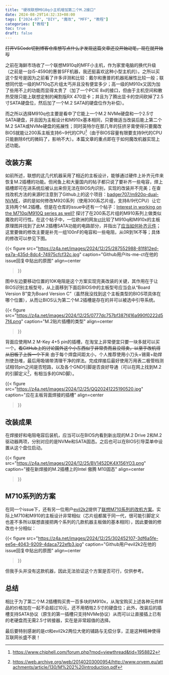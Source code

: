 ```yaml
---
title: "硬改联想M910q小主机增加第二个M.2接口"
date: 2024-08-29T14:32:33+08:00
tags: ["2024-07", "DIY", "魔改", "MFF", "教程"]
categories: ["教程"]
toc: true
draft: false
---
```


~~打开VSCode切到博客仓库想写点什么才发现这篇文章还没开始动笔，现在就开始写~~

之前在海鲜市场收了一个联想M910q的MFF小主机，作为家里电脑的换代升级（之前是一台i5-4590的惠普SFF机器，我还挺喜欢这种小型主机的）。之所以买这个型号是因为之前看了许多评测和比较：戴尔和惠普的机器拓展性比较一般；联想同代低一级的M710q芯片组太丐并且没有便宜多少；高一级的M910x又因为加了些用不上的功能而显得太贵了（加了一个PCIE 8x的接口，但由于主机空间和散热受限只能上联想定制的阉割版RX 470显卡；并且为了腾出显卡的空间砍掉了2.5寸SATA硬盘位，然后加了一个M.2 SATA的硬盘位作为补偿）。  

而之所以选择M910q也主要是看中了它能上一个M.2 NVMe硬盘和一个2.5寸SATA硬盘，并且因为主板设计和M910x基本相同，只要做适当改装后能上第二个M.2 SATA或NVMe硬盘的拓展性；同时英特尔在那几年的狂挤牙膏使得只要魔改BIOS就能让200系主板支持6~9代的CPU[^1]（由于BIOS容量有限要支持9代的CPU只能删除6代的微码了，影响不大）。本篇文章的重点即在于如何魔改机器实现上述功能。  

## 改装方案  

如前所述，联想的这几代机器采用了相近的主板设计，能够通过硬件上补齐元件来恢复M.2插槽的功能。但闲鱼上和大量国内的帖子都只说了要补齐一些电容，焊上插槽即可在进系统后被认出来但无法在BIOS内识别，实现的改装并不完美；在查找改机方法的来源时注意到了Github上的这个项目：[badger707/m920q-dual-NVME](https://github.com/badger707/m920q-dual-NVME)，讲的是如何修改M920系列（使用300系芯片组，支持8/9代CPU）让它支持两个M.2插槽。但是在仓库的issue中还有一个帖子：[Interest in working on the M710q/M910Q series as well?](https://github.com/badger707/m920q-dual-NVME/issues/2) 探讨了在200系芯片组的M910系列上做类似魔改的可行性。在这个帖子中，一位欧洲的网友[ct](https://github.com/its-me-ct)比较了M910q和M910x的主板原理图并找到了此M.2插槽SATA功能的电路部分，并指出了[应当如何补齐元件](https://github.com/badger707/m920q-dual-NVME/issues/2#issuecomment-1837616136)；这里要做的修改主要是补充一组100nF的电容和一些电阻，从0R到1K不等；具体的修改可以参见下图。  

{{< figure
    src="https://z4a.net/images/2024/12/25/287552988-81f812ed-ea7a-435d-8dc4-74975cfcf32c.jpg"
    caption="Github用户its-me-ct在他的issue回复中贴出的原图"
    align=center
>}}

图中左边要移动位置的10K电阻是这个方案实现完美改装的关键，其作用在于让BIOS识别主板型号，从上面移到下面后BIOS中的主板型号应当会从“Board Version B”变为Board Version C”（虽然我没找到这个主板类型的BIOS项具体在哪个位置），从而让BIOS认为第二个M.2插槽是存在的并可以被选中引导系统。  

<!-- ![M.2贴片插槽的类型](https://z4a.net/images/2024/12/25/0777dc757bf387f416a990f0222d57f4.png#center) -->
{{< figure
    src="https://z4a.net/images/2024/12/25/0777dc757bf387f416a990f0222d57f4.png"
    caption="M.2贴片插槽的类型"
    align=center
>}}


背面应使用M.2 M-Key 4+5 pin的插槽，在淘宝上非常便宜只要一块多就可以买一个。~~看GitHub上的讨论国外这个小东西似乎非常贵而且没得卖，以至于改机得从旧板子上拆一个下来~~ 由于每个焊盘间距太小，个人推荐使用小刀头+锡膏+助焊剂使劲堆，最后用吸锡带清理干净的焊法。完成焊接后最好使用万用表二极管档测试相邻pin之间是否短路，以及各个GND引脚是否良好导通（可以在网上找到M.2的引脚定义[^2]，有相当多的GND脚）。

{{< figure
    src="https://z4a.net/images/2024/12/25/QQ20241225190520.jpg"
    caption="应在主板背面焊接的插槽"
    align=center
>}}

## 改装成果  

在焊接好和电阻电容后装机，应当可以在BIOS内看到新出现的M.2 Drive 2和M.2驱动器两项，分别对应的是NVMe和SATA固态。之后也可以在BIOS引导菜单中设置从这个盘位启动。

{{< figure
    src="https://z4a.net/images/2024/12/25/BV1452DK4X156YO3.png"
    caption="接在新焊接的M.2插槽上的Intel 傲腾 M10固态"
    align=center
>}}

## M710系列的方案  

在同一个issue下，还有另一位用户[evil2k2](https://github.com/evil2k2)提供了[联想M710系列的改机方案](https://github.com/badger707/m920q-dual-NVME/issues/2#issuecomment-1925888323)。实际上M710和M910的主板设计非常相似（芯片组都属于同一代，很可能引脚定义也差不多所以联想直接把两个系列的几款机器主板做的基本相同），因此要做的修改也十分相似：  

{{< figure
    src="https://z4a.net/images/2024/12/25/302452107-3df6a5fe-ee5e-4043-9209-4daca722efb3.jpg"
    caption="Github用户evil2k2在他的issue回复中贴出的原图"
    align=center
>}}

但我手头并没有这款机器，因此无法验证这个方案是否可行，仅供参考。  

## 总结  

相比于为了第二个M.2插槽购买贵一百多块的M910x，从淘宝购买上述各种元件样品的价格加在一起不会超过10元，还不用牺牲2.5寸的硬盘位；此外，改装后的插槽支持SATA协议（原生的第一插槽只支持NVMe协议）从而可以让直接插上已有的老硬盘而无需2.5寸转接器，实在是非常超值的选择。

最后要特别感谢的是ct和evil2k2两位大佬的铺路与无偿分享，正是这种精神使得互联网长盛不衰！

[^1]:<https://www.chiphell.com/forum.php?mod=viewthread&tid=1958822>  
[^2]:<https://web.archive.org/web/20140203000954/http://www.orvem.eu/attachments/article/130/M%202%20introduction.pdf>  
